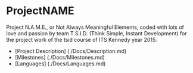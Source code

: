 # ProjectNAME
Project N.A.M.E., or Not Always Meaningful Elements, coded with lots of love and passion by team T.S.I.D. (Think Simple, Instant Development) for the project work of the tsid course of ITS Kennedy year 2015.



* [Project Description] (./Docs/Description.md)
* [Milestones] (./Docs/Milestones.md)
* [Languages] (./Docs/Languages.md)

